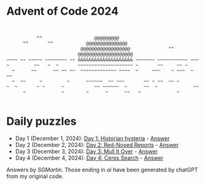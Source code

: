 # Advent of Code 2024

```


           ^^                   @@@@@@@@@
      ^^       ^^            @@@@@@@@@@@@@@@
                           @@@@@@@@@@@@@@@@@@              ^^
                          @@@@@@@@@@@@@@@@@@@@
~~~~ ~~ ~~~~~ ~~~~~~~~ ~~ &&&&&&&&&&&&&&&&&&&& ~~~~~~~ ~~~~~~~~~~~ ~~~
~         ~~   ~  ~       ~~~~~~~~~~~~~~~~~~~~ ~       ~~     ~~ ~
  ~      ~~      ~~ ~~ ~~  ~~~~~~~~~~~~~ ~~~~  ~     ~~~    ~ ~~~  ~ ~~ 
  ~  ~~     ~         ~      ~~~~~~  ~~ ~~~       ~~ ~ ~~  ~~ ~ 
~  ~       ~ ~      ~           ~~ ~~~~~~  ~      ~~  ~             ~~
      ~             ~        ~      ~      ~~   ~             ~


```

# Daily puzzles
* Day 1 (December 1, 2024): [Day 1: Historian hysteria](https://adventofcode.com/2024/day/1) - [Answer](https://github.com/SGMartin/advent-of-code-2024/blob/main/d1/answer.py)
* Day 2 (December 2, 2024): [Day 2: Red-Nosed Reports](https://adventofcode.com/2024/day/2) - [Answer](https://github.com/SGMartin/advent-of-code-2024/blob/main/d2/answer.py)
* Day 3 (December 3, 2024): [Day 3: Mull It Over](https://adventofcode.com/2024/day/3) - [Answer](https://github.com/SGMartin/advent-of-code-2024/blob/main/d3/answer.py)
* Day 4 (December 4, 2024): [Day 4: Ceres Search](https://adventofcode.com/2024/day/4) - [Answer](https://github.com/SGMartin/advent-of-code-2024/blob/main/d4/answer.py)


Answers by _SGMartin_. Those ending in  _ai_ have been generated by chatGPT from my original code.
